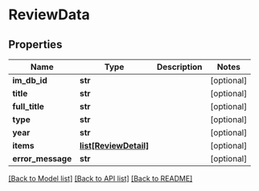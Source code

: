 # ReviewData

## Properties
Name | Type | Description | Notes
------------ | ------------- | ------------- | -------------
**im_db_id** | **str** |  | [optional] 
**title** | **str** |  | [optional] 
**full_title** | **str** |  | [optional] 
**type** | **str** |  | [optional] 
**year** | **str** |  | [optional] 
**items** | [**list[ReviewDetail]**](ReviewDetail.md) |  | [optional] 
**error_message** | **str** |  | [optional] 

[[Back to Model list]](../README.md#documentation-for-models) [[Back to API list]](../README.md#documentation-for-api-endpoints) [[Back to README]](../README.md)

